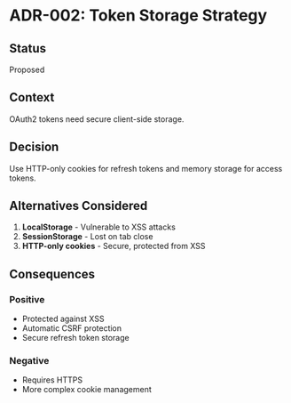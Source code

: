 # ADR-002: Token Storage Strategy

## Status

Proposed

## Context

OAuth2 tokens need secure client-side storage.

## Decision

Use HTTP-only cookies for refresh tokens and memory storage for access tokens.

## Alternatives Considered

1. **LocalStorage** - Vulnerable to XSS attacks
2. **SessionStorage** - Lost on tab close
3. **HTTP-only cookies** - Secure, protected from XSS

## Consequences

### Positive

- Protected against XSS
- Automatic CSRF protection
- Secure refresh token storage

### Negative

- Requires HTTPS
- More complex cookie management
